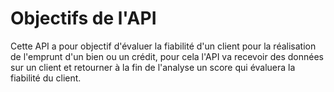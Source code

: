 # Objectifs de l'API
Cette API a pour objectif d'évaluer la fiabilité d'un client pour la réalisation de l'emprunt d'un bien ou un crédit, pour cela l'API va recevoir des données sur un client et retourner à la fin de l'analyse un score qui évaluera la fiabilité du client.
